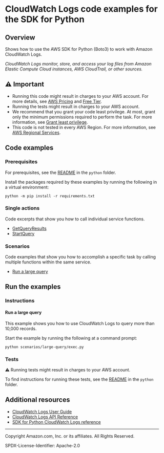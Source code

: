 # CloudWatch Logs code examples for the SDK for Python

## Overview

Shows how to use the AWS SDK for Python (Boto3) to work with Amazon CloudWatch Logs.

<!--custom.overview.start-->
<!--custom.overview.end-->

_CloudWatch Logs monitor, store, and access your log files from Amazon Elastic Compute Cloud instances, AWS CloudTrail, or other sources._

## ⚠ Important

* Running this code might result in charges to your AWS account. For more details, see [AWS Pricing](https://aws.amazon.com/pricing/) and [Free Tier](https://aws.amazon.com/free/).
* Running the tests might result in charges to your AWS account.
* We recommend that you grant your code least privilege. At most, grant only the minimum permissions required to perform the task. For more information, see [Grant least privilege](https://docs.aws.amazon.com/IAM/latest/UserGuide/best-practices.html#grant-least-privilege).
* This code is not tested in every AWS Region. For more information, see [AWS Regional Services](https://aws.amazon.com/about-aws/global-infrastructure/regional-product-services).

<!--custom.important.start-->
<!--custom.important.end-->

## Code examples

### Prerequisites

For prerequisites, see the [README](../../README.md#Prerequisites) in the `python` folder.

Install the packages required by these examples by running the following in a virtual environment:

```
python -m pip install -r requirements.txt
```

<!--custom.prerequisites.start-->
<!--custom.prerequisites.end-->

### Single actions

Code excerpts that show you how to call individual service functions.

- [GetQueryResults](scenarios/large-query/cloudwatch_query.py#L200)
- [StartQuery](scenarios/large-query/cloudwatch_query.py#L126)

### Scenarios

Code examples that show you how to accomplish a specific task by calling multiple
functions within the same service.

- [Run a large query](scenarios/large-query/exec.py)


<!--custom.examples.start-->
<!--custom.examples.end-->

## Run the examples

### Instructions


<!--custom.instructions.start-->
<!--custom.instructions.end-->



#### Run a large query

This example shows you how to use CloudWatch Logs to query more than 10,000 records.


<!--custom.scenario_prereqs.cloudwatch-logs_Scenario_BigQuery.start-->
<!--custom.scenario_prereqs.cloudwatch-logs_Scenario_BigQuery.end-->

Start the example by running the following at a command prompt:

```
python scenarios/large-query/exec.py
```


<!--custom.scenarios.cloudwatch-logs_Scenario_BigQuery.start-->
<!--custom.scenarios.cloudwatch-logs_Scenario_BigQuery.end-->

### Tests

⚠ Running tests might result in charges to your AWS account.


To find instructions for running these tests, see the [README](../../README.md#Tests)
in the `python` folder.



<!--custom.tests.start-->
<!--custom.tests.end-->

## Additional resources

- [CloudWatch Logs User Guide](https://docs.aws.amazon.com/AmazonCloudWatch/latest/logs/WhatIsCloudWatchLogs.html)
- [CloudWatch Logs API Reference](https://docs.aws.amazon.com/AmazonCloudWatchLogs/latest/APIReference/Welcome.html)
- [SDK for Python CloudWatch Logs reference](https://boto3.amazonaws.com/v1/documentation/api/latest/reference/services/cloudwatch-logs.html)

<!--custom.resources.start-->
<!--custom.resources.end-->

---

Copyright Amazon.com, Inc. or its affiliates. All Rights Reserved.

SPDX-License-Identifier: Apache-2.0
